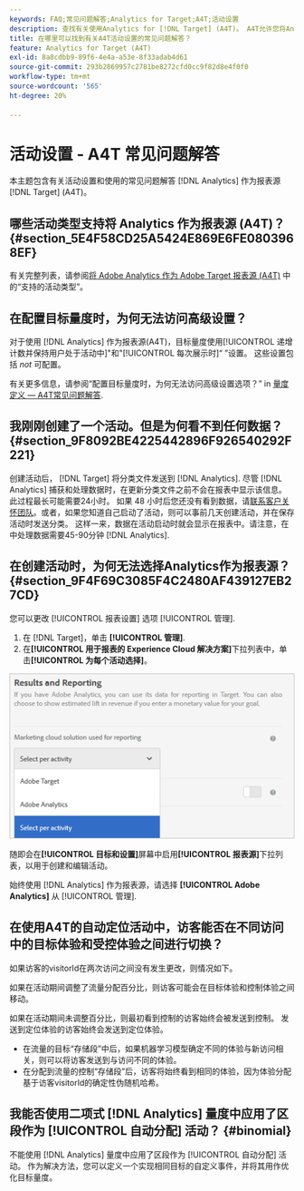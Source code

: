```yaml
---
keywords: FAQ;常见问题解答;Analytics for Target;A4T;活动设置
description: 查找有关使用Analytics for [!DNL Target] (A4T)。 A4T允许您将Analytics报表用于 [!DNL Target] 活动。
title: 在哪里可以找到有关A4T活动设置的常见问题解答？
feature: Analytics for Target (A4T)
exl-id: 8a8cdbb9-89f6-4e4a-a53e-8f33adab4d61
source-git-commit: 293b2869957c2781be8272cfd0cc9f82d8e4f0f0
workflow-type: tm+mt
source-wordcount: '565'
ht-degree: 20%

---
```


# 活动设置 - A4T 常见问题解答

本主题包含有关活动设置和使用的常见问题解答 [!DNL Analytics] 作为报表源 [!DNL Target] (A4T)。

## 哪些活动类型支持将 Analytics 作为报表源 (A4T)？ {#section_5E4F58CD25A5424E869E6FE0803968EF}

有关完整列表，请参阅[将 Adobe Analytics 作为 Adobe Target 报表源 (A4T)](/help/main/c-integrating-target-with-mac/a4t/a4t.md#concept_7540C8C04259434AB6EE33B09F47A1DE) 中的“支持的活动类型”。

## 在配置目标量度时，为何无法访问高级设置？

对于使用 [!DNL Analytics] 作为报表源(A4T)，目标量度使用[!UICONTROL 递增计数并保持用户处于活动中]&quot;和&quot;[!UICONTROL 每次展示时]“ ”设置。 这些设置包括 *not* 可配置。

有关更多信息，请参阅“配置目标量度时，为何无法访问高级设置选项？” in [量度定义 — A4T常见问题解答](/help/main/c-integrating-target-with-mac/a4t/r-a4t-faq/a4t-faq-metric-definition.md).

## 我刚刚创建了一个活动。但是为何看不到任何数据？ {#section_9F8092BE4225442896F926540292F221}

创建活动后， [!DNL Target] 将分类文件发送到 [!DNL Analytics]. 尽管 [!DNL Analytics] 捕获和处理数据时，在更新分类文件之前不会在报表中显示该信息。 此过程最长可能需要24小时。 如果 48 小时后您还没有看到数据，请[联系客户关怀团队](/help/main/cmp-resources-and-contact-information.md#reference_ACA3391A00EF467B87930A450050077C)。或者，如果您知道自己启动了活动，则可以事前几天创建活动，并在保存活动时发送分类。 这样一来，数据在活动启动时就会显示在报表中。请注意，在中处理数据需要45-90分钟 [!DNL Analytics].

## 在创建活动时，为何无法选择Analytics作为报表源？ {#section_9F4F69C3085F4C2480AF439127EB27CD}

您可以更改 [!UICONTROL 报表设置] 选项 [!UICONTROL 管理].

1. 在 [!DNL Target]，单击 **[!UICONTROL 管理]**.
1. 在&#x200B;**[!UICONTROL 用于报表的 Experience Cloud 解决方案]**&#x200B;下拉列表中，单击&#x200B;**[!UICONTROL 为每个活动选择]**。

![按活动选择图像](assets/select-per-activity.png)

随即会在&#x200B;**[!UICONTROL 目标和设置]**&#x200B;屏幕中启用&#x200B;**[!UICONTROL 报表源]**&#x200B;下拉列表，以用于创建和编辑活动。

始终使用 [!DNL Analytics] 作为报表源，请选择 **[!UICONTROL Adobe Analytics]** 从 [!UICONTROL 管理].

## 在使用A4T的自动定位活动中，访客能否在不同访问中的目标体验和受控体验之间进行切换？

如果访客的visitorId在两次访问之间没有发生更改，则情况如下。

如果在活动期间调整了流量分配百分比，则访客可能会在目标体验和控制体验之间移动。

如果在活动期间未调整百分比，则最初看到控制的访客始终会被发送到控制。 发送到定位体验的访客始终会发送到定位体验。

* 在流量的目标“存储段”中后，如果机器学习模型确定不同的体验与新访问相关，则可以将访客发送到与访问不同的体验。
* 在分配到流量的控制“存储段”后，访客将始终看到相同的体验，因为体验分配基于访客visitorId的确定性伪随机哈希。


## 我能否使用二项式 [!DNL Analytics] 量度中应用了区段作为 [!UICONTROL 自动分配] 活动？ {#binomial}

不能使用 [!DNL Analytics] 量度中应用了区段作为 [!UICONTROL 自动分配] 活动。 作为解决方法，您可以定义一个实现相同目标的自定义事件，并将其用作优化目标量度。